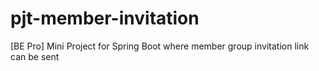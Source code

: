 # pjt-member-invitation
[BE Pro] Mini Project for Spring Boot where member group invitation link can be sent
